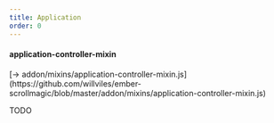 ```yaml
---
title: Application
order: 0
---
```


#### application-controller-mixin

<span class="codelink">
[&rarr; addon/mixins/application-controller-mixin.js](https://github.com/willviles/ember-scrollmagic/blob/master/addon/mixins/application-controller-mixin.js)
</span>

TODO
